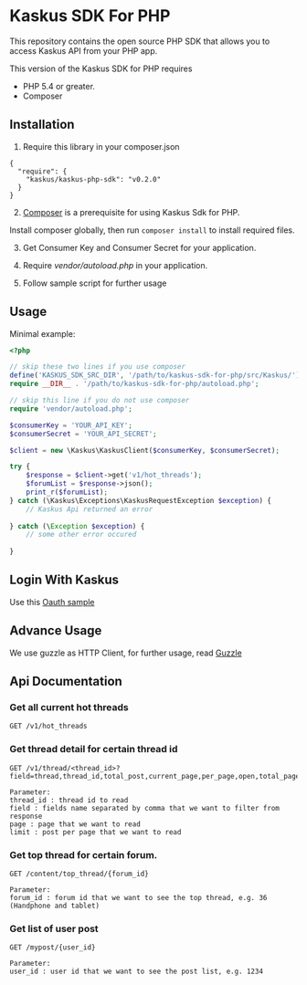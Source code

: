 Kaskus SDK For PHP
====================


This repository contains the open source PHP SDK that allows you to access Kaskus API from your PHP app.

This version of the Kaskus SDK for PHP requires 
* PHP 5.4 or greater.
* Composer

Installation
------------

1) Require this library in your composer.json
```
{
  "require": {
    "kaskus/kaskus-php-sdk": "v0.2.0"
  }
}
```

2) [Composer](https://getcomposer.org/) is a prerequisite for using Kaskus Sdk for PHP.

Install composer globally, then run `composer install` to install required files.

3) Get Consumer Key and Consumer Secret for your application.

4) Require *vendor/autoload.php* in your application.

5) Follow sample script for further usage



Usage
-----

Minimal example:

```php
<?php

// skip these two lines if you use composer 
define('KASKUS_SDK_SRC_DIR', '/path/to/kaskus-sdk-for-php/src/Kaskus/');
require __DIR__ . '/path/to/kaskus-sdk-for-php/autoload.php';

// skip this line if you do not use composer
require 'vendor/autoload.php';

$consumerKey = 'YOUR_API_KEY';
$consumerSecret = 'YOUR_API_SECRET';

$client = new \Kaskus\KaskusClient($consumerKey, $consumerSecret);

try {
    $response = $client->get('v1/hot_threads');
    $forumList = $response->json();
    print_r($forumList);
} catch (\Kaskus\Exceptions\KaskusRequestException $exception) {
    // Kaskus Api returned an error
    
} catch (\Exception $exception) {
    // some other error occured
    
}

```

Login With Kaskus
-----------------

Use this [Oauth sample](sample/oauth_sample.php)


Advance Usage
-------------

We use guzzle as HTTP Client, for further usage, read [Guzzle](http://guzzle.readthedocs.org/en/latest/)

Api Documentation
-----------------

### Get all current hot threads
```
GET /v1/hot_threads
```

### Get thread detail for certain thread id

```
GET /v1/thread/<thread_id>?field=thread,thread_id,total_post,current_page,per_page,open,total_page,posts,profilepicture,post_username,post_userid,title,decoded,dateline,profilepicture,usertitle,post_id,reputation_box,pagetext,enable_reputation&page=1&limit=20

Parameter:
thread_id : thread id to read
field : fields name separated by comma that we want to filter from response
page : page that we want to read
limit : post per page that we want to read
```

### Get top thread for certain forum.

```
GET /content/top_thread/{forum_id}

Parameter:
forum_id : forum id that we want to see the top thread, e.g. 36 (Handphone and tablet)

```


### Get list of user post

```
GET /mypost/{user_id}

Parameter:
user_id : user id that we want to see the post list, e.g. 1234
```



